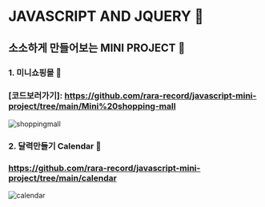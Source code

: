 # JAVASCRIPT AND JQUERY 🤗
## 소소하게 만들어보는 MINI PROJECT 🤡 

### 1. 미니쇼핑몰 🛒 
### [코드보러가기]: https://github.com/rara-record/javascript-mini-project/tree/main/Mini%20shopping-mall
![shoppingmall](https://user-images.githubusercontent.com/70184893/139431418-099296cd-d6e2-4c53-90ef-e9d1c18388b1.png)

### 2. 달력만들기 Calendar 📅
### https://github.com/rara-record/javascript-mini-project/tree/main/calendar
![calendar](https://user-images.githubusercontent.com/70184893/139432552-35e9fe5a-64d2-479e-acaa-4332fab5e57c.png)

